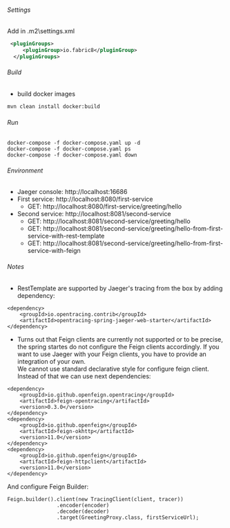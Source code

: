 ###### Settings
Add in .m2\settings.xml
```xml
 <pluginGroups>
     <pluginGroup>io.fabric8</pluginGroup>
  </pluginGroups>
```


###### Build
- build docker images
```bash
mvn clean install docker:build
```

###### Run
```
docker-compose -f docker-compose.yaml up -d
docker-compose -f docker-compose.yaml ps
docker-compose -f docker-compose.yaml down
```

###### Environment
- Jaeger console:  http://localhost:16686
- First service: http://localhost:8080/first-service
    - GET: http://localhost:8080/first-service/greeting/hello
- Second service: http://localhost:8081/second-service
    - GET: http://localhost:8081/second-service/greeting/hello
    - GET: http://localhost:8081/second-service/greeting/hello-from-first-service-with-rest-template
    - GET: http://localhost:8081/second-service/greeting/hello-from-first-service-with-feign
    
###### Notes
- RestTemplate are supported by Jaeger's tracing from the box
  by adding dependency:
```
<dependency>
    <groupId>io.opentracing.contrib</groupId>
    <artifactId>opentracing-spring-jaeger-web-starter</artifactId>
</dependency>
```
- Turns out that Feign clients are currently not supported or to be precise, the spring startes do not configure 
the Feign clients accordingly. If you want to use Jaeger with your Feign clients, you have to provide an 
integration of your own.  
We cannot use standard declarative style for configure feign client.
Instead of that we can use next dependencies:
```
<dependency>
    <groupId>io.github.openfeign.opentracing</groupId>
    <artifactId>feign-opentracing</artifactId>
    <version>0.3.0</version>
</dependency>
<dependency>
    <groupId>io.github.openfeign</groupId>
    <artifactId>feign-okhttp</artifactId>
    <version>11.0</version>
</dependency>
<dependency>
    <groupId>io.github.openfeign</groupId>
    <artifactId>feign-httpclient</artifactId>
    <version>11.0</version>
</dependency>
```
And configure Feign Builder:
```
Feign.builder().client(new TracingClient(client, tracer))
                .encoder(encoder)
                .decoder(decoder)
                .target(GreetingProxy.class, firstServiceUrl);
```